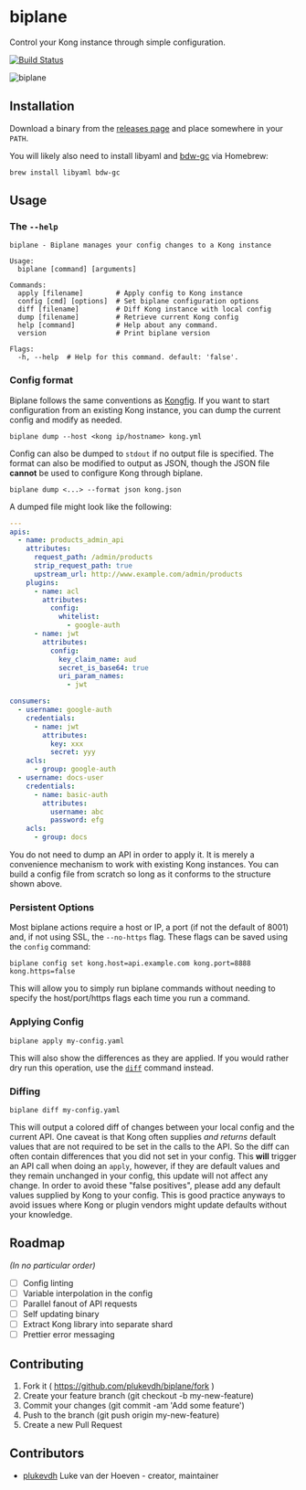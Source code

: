# biplane

Control your Kong instance through simple configuration.

[![Build Status](https://travis-ci.org/articulate/biplane.svg?branch=master)](https://travis-ci.org/articulate/biplane)

![biplane](http://drops.articulate.com/w1ad/NQlLBhGp+)

## Installation

Download a binary from the [releases page](https://github.com/articulate/biplane/releases) and place somewhere in your `PATH`.

You will likely also need to install libyaml and [bdw-gc](http://braumeister.org/formula/bdw-gc) via Homebrew:

`brew install libyaml bdw-gc`

## Usage

### The `--help`

```
biplane - Biplane manages your config changes to a Kong instance

Usage:
  biplane [command] [arguments]

Commands:
  apply [filename]        # Apply config to Kong instance
  config [cmd] [options]  # Set biplane configuration options
  diff [filename]         # Diff Kong instance with local config
  dump [filename]         # Retrieve current Kong config
  help [command]          # Help about any command.
  version                 # Print biplane version

Flags:
  -h, --help  # Help for this command. default: 'false'.
```

### Config format

Biplane follows the same conventions as [Kongfig](https://github.com/mybuilder/kongfig). If you want to start configuration from an existing Kong instance, you can dump the current config and modify as needed.

`biplane dump --host <kong ip/hostname> kong.yml`

Config can also be dumped to `stdout` if no output file is specified. The format can also be modified to output as JSON, though the JSON file **cannot** be used to configure Kong through biplane.

`biplane dump <...> --format json kong.json`

A dumped file might look like the following:

```yaml
---
apis:
  - name: products_admin_api
    attributes:
      request_path: /admin/products
      strip_request_path: true
      upstream_url: http://www.example.com/admin/products
    plugins:
      - name: acl
        attributes:
          config:
            whitelist:
              - google-auth
      - name: jwt
        attributes:
          config:
            key_claim_name: aud
            secret_is_base64: true
            uri_param_names:
              - jwt

consumers:
  - username: google-auth
    credentials:
      - name: jwt
        attributes:
          key: xxx
          secret: yyy
    acls:
      - group: google-auth
  - username: docs-user
    credentials:
      - name: basic-auth
        attributes:
          username: abc
          password: efg
    acls:
      - group: docs
```

You do not need to dump an API in order to apply it. It is merely a convenience mechanism to work with existing Kong instances. You can build a config file from scratch so long as it conforms to the structure shown above.

### Persistent Options

Most biplane actions require a host or IP, a port (if not the default of 8001) and, if not using SSL, the `--no-https` flag. These flags can be saved using the `config` command:

`biplane config set kong.host=api.example.com kong.port=8888 kong.https=false`

This will allow you to simply run biplane commands without needing to specify the host/port/https flags each time you run a command.

### Applying Config

`biplane apply my-config.yaml`

This will also show the differences as they are applied. If you would rather dry run this operation, use the [`diff`](#diffing) command instead.

### Diffing

`biplane diff my-config.yaml`

This will output a colored diff of changes between your local config and the current API. One caveat is that Kong often supplies _and returns_ default values that are not required to be set in the calls to the API. So the diff can often contain differences that you did not set in your config. This **will** trigger an API call when doing an `apply`, however, if they are default values and they remain unchanged in your config, this update will not affect any change. In order to avoid these "false positives", please add any default values supplied by Kong to your config. This is good practice anyways to avoid issues where Kong or plugin vendors might update defaults without your knowledge.

## Roadmap

_(In no particular order)_

- [ ] Config linting
- [ ] Variable interpolation in the config
- [ ] Parallel fanout of API requests
- [ ] Self updating binary
- [ ] Extract Kong library into separate shard
- [ ] Prettier error messaging

## Contributing

1. Fork it ( https://github.com/plukevdh/biplane/fork )
2. Create your feature branch (git checkout -b my-new-feature)
3. Commit your changes (git commit -am 'Add some feature')
4. Push to the branch (git push origin my-new-feature)
5. Create a new Pull Request

## Contributors

- [plukevdh](https://github.com/plukevdh) Luke van der Hoeven - creator, maintainer
